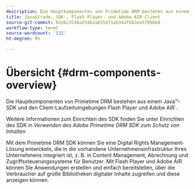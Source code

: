 ```yaml
---
description: Die Hauptkomponenten von Primetime DRM bestehen aus einem Java&trade-, SDK- und den Flash Player- und Adobe AIR-Client-Laufzeitumgebungen.
title: Java&trade; SDK-, Flash Player- und Adobe AIR-Client
source-git-commit: 02ebc3548a254b2a6554f1ab34afbb3ea5f09bb8
workflow-type: tm+mt
source-wordcount: '132'
ht-degree: 0%

---
```


# Übersicht {#drm-components-overview}

Die Hauptkomponenten von Primetime DRM bestehen aus einem Java™-SDK und den Client-Laufzeitumgebungen Flash Player und Adobe AIR .

Weitere Informationen zum Einrichten des SDK finden Sie unter Einrichten des SDK in *Verwenden des Adobe Primetime DRM SDK zum Schutz von Inhalten*

Mit dem Primetime DRM SDK können Sie eine Digital Rights Management-Lösung entwickeln, die in die vorhandene Unternehmensinfrastruktur Ihres Unternehmens integriert ist, z. B. in Content Management, Abrechnung und Zugriffssteuerungssysteme für Benutzer. Mit Flash Player und Adobe AIR können Sie Anwendungen erstellen und einfach bereitstellen, über die Verbraucher auf große Bibliotheken digitaler Inhalte zugreifen und diese anzeigen können.
